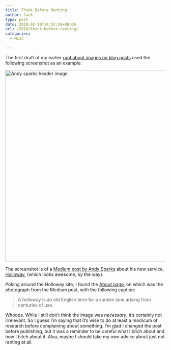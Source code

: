 ```yaml
---
title: Think Before Ranting
author: Jack
type: post
date: 2018-02-10T14:52:28+00:00
url: /2018/think-before-ranting/
categories:
  - Misc

---
```

The first draft of my earlier [rant about images on blog posts][1] used the following screenshot as an example:

<img src="https://jack.baty.net/wp-content/uploads/2018/02/andy-sparks-header-image-2.png" alt="Andy sparks header image" title="andy-sparks-header-image.png" border="0" width="537" height="600" />

The screenshot is of a [Medium post by Andy Sparks][2] about his new service, [Holloway][3], (which looks awesome, by the way).

Poking around the Holloway site, I found the [About page][4], on which was the photograph from the Medium post, with the following caption:

> A holloway is an old English term for a sunken lane arising from centuries of use.

Whoops. While I still don&#8217;t think the image was _necessary_, it&#8217;s certainly not irrelevant. So I guess I&#8217;m saying that it&#8217;s wise to do at least a modicum of research before complaining about something. I&#8217;m glad I changed the post before publishing, but it was a reminder to be careful what I bitch about and how I bitch about it. Also, maybe I should take my own advice about just not ranting at all.

 [1]: https://jack.baty.net/2018/maybe-your-blog-post-doesnt-need-that-2000-pixel-header-image/
 [2]: https://medium.com/@sparkszilla/introducing-holloway-reliable-in-depth-knowledge-a560b3425ef7
 [3]: https://www.holloway.com/
 [4]: https://www.holloway.com/about